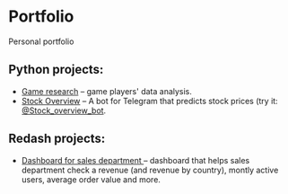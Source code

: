 # Portfolio
Personal portfolio

## Python projects:
 - [Game research](https://nbviewer.jupyter.org/github/justlcoder/Game_Research/blob/main/analysis.ipynb) – game players' data analysis.
 - [Stock Overview](https://github.com/justlcoder/Stock_Overview) – A bot for Telegram that predicts stock prices (try it: [@Stock_overview_bot](https://t.me/Stock_overview_bot).

## Redash projects:
 - [Dashboard for sales department
](http://redash.lab.karpov.courses/public/dashboards/f90cCFSN6DxHnHSyuB9iMQeQcVDoHw5DoOBxRs1r?org_slug=default) – dashboard that helps sales department check a revenue (and revenue by country), montly active users, average order value and more.

